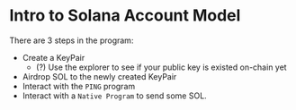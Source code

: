 # Intro to Solana Account Model

There are 3 steps in the program:

- Create a KeyPair
  - (?) Use the explorer to see if your public key is existed on-chain yet
- Airdrop SOL to the newly created KeyPair
- Interact with the `PING` program
- Interact with a `Native Program` to send some SOL.
